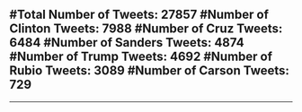 #Total Number of Tweets: 27857 
#Number of Clinton Tweets: 7988
#Number of Cruz Tweets: 6484
#Number of Sanders Tweets: 4874
#Number of Trump Tweets: 4692
#Number of Rubio Tweets: 3089
#Number of Carson Tweets: 729
---
---
